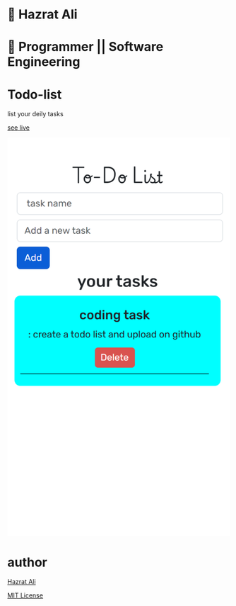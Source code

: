# 🛫 Hazrat Ali

# 🚁 Programmer || Software Engineering


# Todo-list
list your deily tasks

  [see live]()

 <img src='./public/site preview.png'>

 # author
 [Hazrat Ali]()

 [MIT License](LICENSE)

